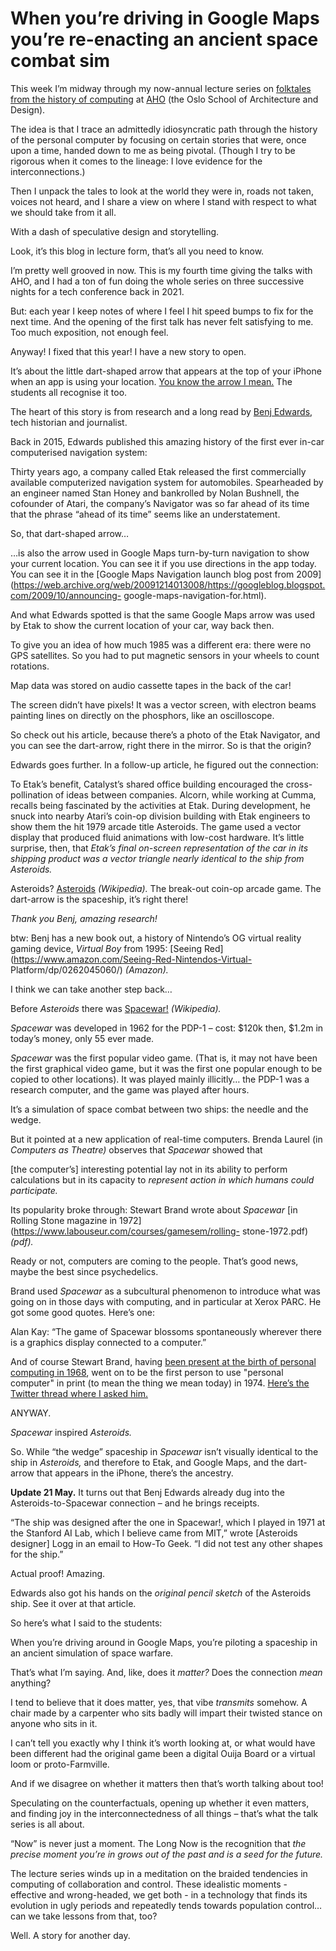 # When you’re driving in Google Maps you’re re-enacting an ancient space combat sim

This week I’m midway through my now-annual lecture series on [folktales from
the history of computing](https://www.actsnotfacts.com/made/folktales) at
[AHO](https://aho.no/en) (the Oslo School of Architecture and Design).

The idea is that I trace an admittedly idiosyncratic path through the history
of the personal computer by focusing on certain stories that were, once upon a
time, handed down to me as being pivotal. (Though I try to be rigorous when it
comes to the lineage: I love evidence for the interconnections.)

Then I unpack the tales to look at the world they were in, roads not taken,
voices not heard, and I share a view on where I stand with respect to what we
should take from it all.

With a dash of speculative design and storytelling.

Look, it’s this blog in lecture form, that’s all you need to know.

I’m pretty well grooved in now. This is my fourth time giving the talks with
AHO, and I had a ton of fun doing the whole series on three successive nights
for a tech conference back in 2021.

But: each year I keep notes of where I feel I hit speed bumps to fix for the
next time. And the opening of the first talk has never felt satisfying to me.
Too much exposition, not enough feel.

Anyway! I fixed that this year! I have a new story to open.

It’s about the little dart-shaped arrow that appears at the top of your iPhone
when an app is using your location. [You know the arrow I
mean.](https://support.apple.com/en-gb/102647) The students all recognise it
too.

The heart of this story is from research and a long read by [Benj
Edwards](https://www.benjedwards.com), tech historian and journalist.

Back in 2015, Edwards published this amazing history of the first ever in-car
computerised navigation system:

Thirty years ago, a company called Etak released the first commercially
available computerized navigation system for automobiles. Spearheaded by an
engineer named Stan Honey and bankrolled by Nolan Bushnell, the cofounder of
Atari, the company’s Navigator was so far ahead of its time that the phrase
“ahead of its time” seems like an understatement.

So, that dart-shaped arrow…

…is also the arrow used in Google Maps turn-by-turn navigation to show your
current location. You can see it if you use directions in the app today. You
can see it in the [Google Maps Navigation launch blog post from
2009](https://web.archive.org/web/20091214013008/https://googleblog.blogspot.com/2009/10/announcing-
google-maps-navigation-for.html).

And what Edwards spotted is that the same Google Maps arrow was used by Etak
to show the current location of your car, way back then.

To give you an idea of how much 1985 was a different era: there were no GPS
satellites. So you had to put magnetic sensors in your wheels to count
rotations.

Map data was stored on audio cassette tapes in the back of the car!

The screen didn’t have pixels! It was a vector screen, with electron beams
painting lines on directly on the phosphors, like an oscilloscope.

So check out his article, because there’s a photo of the Etak Navigator, and
you can see the dart-arrow, right there in the mirror. So is that the origin?

Edwards goes further. In a follow-up article, he figured out the connection:

To Etak’s benefit, Catalyst’s shared office building encouraged the cross-
pollination of ideas between companies. Alcorn, while working at Cumma,
recalls being fascinated by the activities at Etak. During development, he
snuck into nearby Atari’s coin-op division building with Etak engineers to
show them the hit 1979 arcade title Asteroids. The game used a vector display
that produced fluid animations with low-cost hardware. It’s little surprise,
then, that _Etak’s final on-screen representation of the car in its shipping
product was a vector triangle nearly identical to the ship from Asteroids._

Asteroids? [Asteroids](<https://en.wikipedia.org/wiki/Asteroids_(video_game)>)
_(Wikipedia)._ The break-out coin-op arcade game. The dart-arrow is the
spaceship, it’s right there!

_Thank you Benj, amazing research!_

btw: Benj has a new book out, a history of Nintendo’s OG virtual reality
gaming device, _Virtual Boy_ from 1995: [Seeing
Red](https://www.amazon.com/Seeing-Red-Nintendos-Virtual-
Platform/dp/0262045060/) _(Amazon)._

I think we can take another step back…

Before _Asteroids_ there was
[Spacewar!](https://en.wikipedia.org/wiki/Spacewar!) _(Wikipedia)._

_Spacewar_ was developed in 1962 for the PDP-1 – cost: $120k then, $1.2m in
today’s money, only 55 ever made.

_Spacewar_ was the first popular video game. (That is, it may not have been
the first graphical video game, but it was the first one popular enough to be
copied to other locations). It was played mainly illicitly… the PDP-1 was a
research computer, and the game was played after hours.

It’s a simulation of space combat between two ships: the needle and the wedge.

But it pointed at a new application of real-time computers. Brenda Laurel (in
_Computers as Theatre)_ observes that _Spacewar_ showed that

[the computer’s] interesting potential lay not in its ability to perform
calculations but in its capacity to _represent action in which humans could
participate._

Its popularity broke through: Stewart Brand wrote about _Spacewar_ [in Rolling
Stone magazine in 1972](https://www.labouseur.com/courses/gamesem/rolling-
stone-1972.pdf) _(pdf)._

Ready or not, computers are coming to the people. That’s good news, maybe the
best since psychedelics.

Brand used _Spacewar_ as a subcultural phenomenon to introduce what was going
on in those days with computing, and in particular at Xerox PARC. He got some
good quotes. Here’s one:

Alan Kay: “The game of Spacewar blossoms spontaneously wherever there is a
graphics display connected to a computer.”

And of course Stewart Brand, having [been present at the birth of personal
computing in 1968](/home/2021/05/05/strange_loop), went on to be the first
person to use "personal computer" in print (to mean the thing we mean today)
in 1974. [Here’s the Twitter thread where I asked
him.](https://x.com/genmon/status/1660533557511479296)

ANYWAY.

_Spacewar_ inspired _Asteroids._

So. While “the wedge” spaceship in _Spacewar_ isn’t visually identical to the
ship in _Asteroids,_ and therefore to Etak, and Google Maps, and the dart-
arrow that appears in the iPhone, there’s the ancestry.

**Update 21 May.** It turns out that Benj Edwards already dug into the
Asteroids-to-Spacewar connection – and he brings receipts.

“The ship was designed after the one in Spacewar!, which I played in 1971 at
the Stanford AI Lab, which I believe came from MIT,” wrote [Asteroids
designer] Logg in an email to How-To Geek. “I did not test any other shapes
for the ship.”

Actual proof! Amazing.

Edwards also got his hands on the _original pencil sketch_ of the Asteroids
ship. See it over at that article.

So here’s what I said to the students:

When you’re driving around in Google Maps, you’re piloting a spaceship in an
ancient simulation of space warfare.

That’s what I’m saying. And, like, does it _matter?_ Does the connection
_mean_ anything?

I tend to believe that it does matter, yes, that vibe _transmits_ somehow. A
chair made by a carpenter who sits badly will impart their twisted stance on
anyone who sits in it.

I can’t tell you exactly why I think it’s worth looking at, or what would have
been different had the original game been a digital Ouija Board or a virtual
loom or proto-Farmville.

And if we disagree on whether it matters then that’s worth talking about too!

Speculating on the counterfactuals, opening up whether it even matters, and
finding joy in the interconnectedness of all things – that’s what the talk
series is all about.

“Now” is never just a moment. The Long Now is the recognition that _the
precise moment you’re in grows out of the past and is a seed for the future._

The lecture series winds up in a meditation on the braided tendencies in
computing of collaboration and control. These idealistic moments - effective
and wrong-headed, we get both - in a technology that finds its evolution in
ugly periods and repeatedly tends towards population control… can we take
lessons from that, too?

Well. A story for another day.

